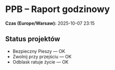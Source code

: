 # PPB – Raport godzinowy
**Czas (Europe/Warsaw):** 2025-10-07 23:15

## Status projektów
- Bezpieczny Pieszy — OK
- Zwolnij przy przejściu — OK
- Odblask ratuje życie — OK

